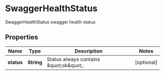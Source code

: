 

# SwaggerHealthStatus

SwaggerHealthStatus swagger health status
## Properties

Name | Type | Description | Notes
------------ | ------------- | ------------- | -------------
**status** | **String** | Status always contains \&quot;ok\&quot;. |  [optional]



